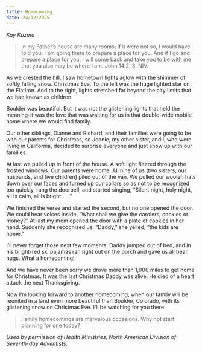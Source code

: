 ```yaml
---
title: Homecoming
date: 24/12/2025
---
```


_Kay Kuzma_

> <p></p>
> In my Father’s house are many rooms; if it were not so, I would have told you. I am going there to prepare a place for you. And if I go and prepare a place for you, I will come back and take you to be with me that you also may be where I am. John 14:2, 3, NIV.

As we crested the hill, I saw hometown lights aglow with the shimmer of softly falling snow. Christmas Eve. To the left was the huge lighted star on the Flatiron. And to the right, lights stretched far beyond the city limits that we had known as children.

Boulder was beautiful. But it was not the glistening lights that held the meaning-it was the love that was waiting for us in that double-wide mobile home where we would find family.

Our other siblings, Dianne and Richard, and their families were going to be with our parents for Christmas, so Joanie, my other sister, and I, who were living in California, decided to surprise everyone and just show up with our families.

At last we pulled up in front of the house. A soft light filtered through the frosted windows. Our parents were home. All nine of us (two sisters, our husbands, and five children) piled out of the van. We pulled our woolen hats down over our faces and turned up our collars so as not to be recognized too quickly, rang the doorbell, and started singing, “Silent night, holy night, all is calm, all is bright . . .”

We finished the verse and started the second, but no one opened the door. We could hear voices inside. “What shall we give the carolers, cookies or money?” At last my mom opened the door with a plate of cookies in her hand. Suddenly she recognized us. “Daddy,” she yelled, “the kids are home.”

I’ll never forget those next few moments. Daddy jumped out of bed, and in his bright-red ski pajamas ran right out on the porch and gave us all bear hugs. What a homecoming!

And we have never been sorry we drove more than 1,000 miles to get home for Christmas. It was the last Christmas Daddy was alive. He died of a heart attack the next Thanksgiving.

Now I’m looking forward to another homecoming, when our family will be reunited in a land even more beautiful than Boulder, Colorado, with its glistening snow on Christmas Eve. I’ll be watching for you there.

> <callout></callout>
> Family homecomings are marvelous occasions. Why not start planning for one today?

_Used by permission of Health Ministries, North American Division of Seventh-day Adventists._